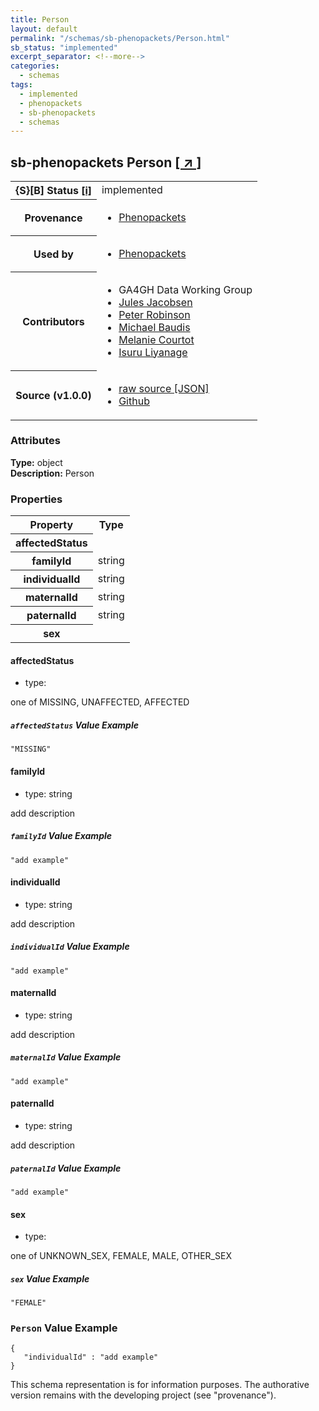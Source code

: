 ```yaml
---
title: Person
layout: default
permalink: "/schemas/sb-phenopackets/Person.html"
sb_status: "implemented"
excerpt_separator: <!--more-->
categories:
  - schemas
tags:
  - implemented
  - phenopackets
  - sb-phenopackets
  - schemas
---
```


<div id="schema-header-title">
  <h2><span id="schema-header-title-project">sb-phenopackets</span> Person <a href="https://github.com/ga4gh-schemablocks/sb-phenopackets" target="_BLANK">[ &nearr; ]</a></h2>
</div>

<table id="schema-header-table">
<tr>
<th>{S}[B] Status <a href="https://schemablocks.org/about/sb-status-levels.html">[i]</a></th>
<td><div id="schema-header-status">implemented</div></td>
</tr>
<tr><th>Provenance</th><td><ul>
<li><a href="https://github.com/phenopackets/phenopacket-schema/blob/master/docs/person.rst">Phenopackets</a></li>
</ul></td></tr>
<tr><th>Used by</th><td><ul>
<li><a href="https://github.com/phenopackets/phenopacket-schema/blob/master/docs/person.rst">Phenopackets</a></li>
</ul></td></tr>


<!--more-->
<tr><th>Contributors</th><td><ul>
<li>GA4GH Data Working Group</li>
<li><a href="https://orcid.org/0000-0002-3265-15918">Jules Jacobsen</a></li>
<li><a href="https://orcid.org/0000-0002-0736-91998">Peter Robinson</a></li>
<li><a href="https://orcid.org/0000-0002-9903-4248">Michael Baudis</a></li>
<li><a href="https://orcid.org/0000-0002-9551-6370">Melanie Courtot</a></li>
<li><a href="https://orcid.org/0000-0002-4839-5158">Isuru Liyanage</a></li>
</ul></td></tr>
<tr><th>Source (v1.0.0)</th><td><ul>
<li><a href="current/Person.json" target="_BLANK">raw source [JSON]</a></li>
<li><a href="https://github.com/ga4gh-schemablocks/sb-phenopackets/blob/master/schemas/Person.yaml" target="_BLANK">Github</a></li>
</ul></td></tr>
</table>

<div id="schema-attributes-title"><h3>Attributes</h3></div>

  
__Type:__ object  
__Description:__ Person
### Properties

<table id="schema-properties-table">
<tr><th>Property</th><th>Type</th></tr>
<tr><th>affectedStatus</th><td></td></tr>
<tr><th>familyId</th><td>string</td></tr>
<tr><th>individualId</th><td>string</td></tr>
<tr><th>maternalId</th><td>string</td></tr>
<tr><th>paternalId</th><td>string</td></tr>
<tr><th>sex</th><td></td></tr>
</table>


#### affectedStatus

* type: 

one of MISSING, UNAFFECTED, AFFECTED

##### `affectedStatus` Value Example  

```
"MISSING"
```

#### familyId

* type: string

add description

##### `familyId` Value Example  

```
"add example"
```

#### individualId

* type: string

add description

##### `individualId` Value Example  

```
"add example"
```

#### maternalId

* type: string

add description

##### `maternalId` Value Example  

```
"add example"
```

#### paternalId

* type: string

add description

##### `paternalId` Value Example  

```
"add example"
```

#### sex

* type: 

one of UNKNOWN_SEX, FEMALE, MALE, OTHER_SEX

##### `sex` Value Example  

```
"FEMALE"
```


### `Person` Value Example  

```
{
   "individualId" : "add example"
}
```
<div id="schema-footer"> This schema representation is for information purposes. The authorative  version remains with the developing project (see "provenance"). </div>



